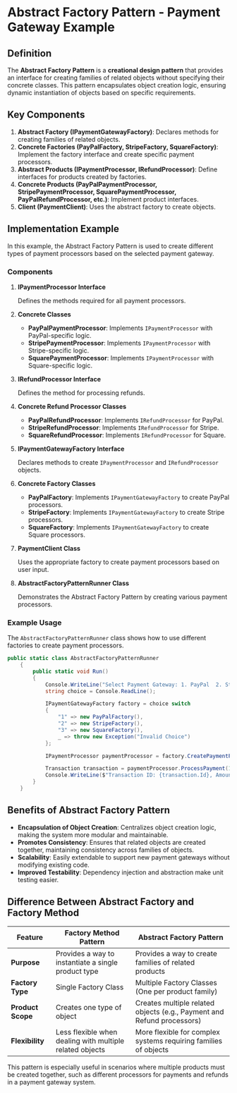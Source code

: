 # Abstract Factory Pattern - Payment Gateway Example

## Definition

The **Abstract Factory Pattern** is a **creational design pattern** that provides an interface for creating families of related objects without specifying their concrete classes. This pattern encapsulates object creation logic, ensuring dynamic instantiation of objects based on specific requirements.

## Key Components

1. **Abstract Factory (IPaymentGatewayFactory)**: Declares methods for creating families of related objects.
2. **Concrete Factories (PayPalFactory, StripeFactory, SquareFactory)**: Implement the factory interface and create specific payment processors.
3. **Abstract Products (IPaymentProcessor, IRefundProcessor)**: Define interfaces for products created by factories.
4. **Concrete Products (PayPalPaymentProcessor, StripePaymentProcessor, SquarePaymentProcessor, PayPalRefundProcessor, etc.)**: Implement product interfaces.
5. **Client (PaymentClient)**: Uses the abstract factory to create objects.

## Implementation Example

In this example, the Abstract Factory Pattern is used to create different types of payment processors based on the selected payment gateway.

### Components

1. **IPaymentProcessor Interface**

   Defines the methods required for all payment processors.

2. **Concrete Classes**

   - **PayPalPaymentProcessor**: Implements `IPaymentProcessor` with PayPal-specific logic.
   - **StripePaymentProcessor**: Implements `IPaymentProcessor` with Stripe-specific logic.
   - **SquarePaymentProcessor**: Implements `IPaymentProcessor` with Square-specific logic.

3. **IRefundProcessor Interface**

   Defines the method for processing refunds.

4. **Concrete Refund Processor Classes**

   - **PayPalRefundProcessor**: Implements `IRefundProcessor` for PayPal.
   - **StripeRefundProcessor**: Implements `IRefundProcessor` for Stripe.
   - **SquareRefundProcessor**: Implements `IRefundProcessor` for Square.

5. **IPaymentGatewayFactory Interface**

   Declares methods to create `IPaymentProcessor` and `IRefundProcessor` objects.

6. **Concrete Factory Classes**

   - **PayPalFactory**: Implements `IPaymentGatewayFactory` to create PayPal processors.
   - **StripeFactory**: Implements `IPaymentGatewayFactory` to create Stripe processors.
   - **SquareFactory**: Implements `IPaymentGatewayFactory` to create Square processors.

7. **PaymentClient Class**

   Uses the appropriate factory to create payment processors based on user input.

8. **AbstractFactoryPatternRunner Class**

   Demonstrates the Abstract Factory Pattern by creating various payment processors.

### Example Usage

The `AbstractFactoryPatternRunner` class shows how to use different factories to create payment processors.

```csharp
public static class AbstractFactoryPatternRunner
    {
        public static void Run()
        {
            Console.WriteLine("Select Payment Gateway: 1. PayPal  2. Stripe  3. Square");
            string choice = Console.ReadLine();

            IPaymentGatewayFactory factory = choice switch
            {
                "1" => new PayPalFactory(),
                "2" => new StripeFactory(),
                "3" => new SquareFactory(),
                _ => throw new Exception("Invalid Choice")
            };

            IPaymentProcessor paymentProcessor = factory.CreatePaymentProcessor();

            Transaction transaction = paymentProcessor.ProcessPayment(100.00m);
            Console.WriteLine($"Transaction ID: {transaction.Id}, Amount: {transaction.Amount}, Status: {transaction.Status}");
        }
    }
```

## Benefits of Abstract Factory Pattern

- **Encapsulation of Object Creation**: Centralizes object creation logic, making the system more modular and maintainable.
- **Promotes Consistency**: Ensures that related objects are created together, maintaining consistency across families of objects.
- **Scalability**: Easily extendable to support new payment gateways without modifying existing code.
- **Improved Testability**: Dependency injection and abstraction make unit testing easier.

## Difference Between Abstract Factory and Factory Method

| Feature               | Factory Method Pattern | Abstract Factory Pattern |
|----------------------|----------------------|-------------------------|
| **Purpose**          | Provides a way to instantiate a single product type | Provides a way to create families of related products |
| **Factory Type**     | Single Factory Class | Multiple Factory Classes (One per product family) |
| **Product Scope**    | Creates one type of object | Creates multiple related objects (e.g., Payment and Refund processors) |
| **Flexibility**      | Less flexible when dealing with multiple related objects | More flexible for complex systems requiring families of objects |

This pattern is especially useful in scenarios where multiple products must be created together, such as different processors for payments and refunds in a payment gateway system.

